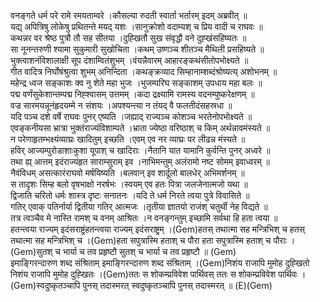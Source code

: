 

  
वनङ्गते धर्म परे रामे रमयताम्वरे ।कौसल्या रुदती स्वार्ता भर्तारम् इदम् अब्रवीत्  ॥   
यद्य् अपित्रिषु लोकेषु प्रथितन्ते मयद् यशः ।सानुक्रोशो वदाम्यश् च प्रिय वादी च राघवः  ॥   
कथन्नर वर श्रेष्ठ पुत्रौ तौ सह सीतया ।दुह्खितौ सुख संवृद्धौ वने दुह्खंसहिष्यतः  ॥   
सा नूनन्तरुणी श्यामा सुकुमारी सुखोचिता ।कथम् उष्णञ्च शीतञ्च मैथिली प्रसहिष्यते  ॥   
भुक्त्वाशनंविशालाक्षी सूप दंशाम्वितंशुभम् ।वंयन्नैवारम् आहारङ्कथंसीतोपभोक्ष्यते  ॥   
गीत वादित्र निर्घोषंश्रुत्वा शुभम् अनिन्दिता ।कथङ्क्रव्याद सिम्हानाम्शब्दंश्रोष्यत्य् अशोभनम्  ॥   
महेन्द्र ध्वज सङ्काशः क्व नु शेते महा भुजः ।भुजम्परिघ सङ्काशम् उपधाय महा बलः  ॥   
पद्म वर्णंसुकेशान्तम्पद्म निह्श्वासम् उत्तमम् ।कदा द्रक्ष्यामि रामस्य वदनम्पुष्करेक्षणम्  ॥   
वज्र सारमयन्नूनंहृदयम्मे न संशयः ।अपश्यन्त्या न तंयद् वै फलतीदंसहस्रधा  ॥   
यदि पञ्च दशे वर्षे राघवः पुनर् एष्यति ।जह्याद् राज्यञ्च कोशञ्च भरतेनोपभोक्ष्यते  ॥   
एवङ्कनीयसा भ्रात्रा भुक्तंराज्यंविशाम्पते ।भ्राता ज्येष्ठा वरिष्ठाश् च किम् अर्थन्नावमंस्यते  ॥   
न परेणाहृतम्भक्ष्यंव्याघ्रः खादितुम् इच्छति ।एवम् एव नर व्याघ्रः पर लीढन्न मंस्यते  ॥   
हविर् आज्यम्पुरोडाशाःकुशा यूपाश् च खादिराः ।नैतानि यात यामानि कुर्वन्ति पुनर् अध्वरे  ॥   
तथा ह्य् आत्तम् इदंराज्यंहृत साराम्सुराम् इव ।नाभिमन्तुम् अलंरामो नष्ट सोमम् इवाध्वरम्  ॥   
नैवंविधम् असत्कारंराघवो मर्षयिष्यति ।बलवान् इव शार्दूलो बालधेर् अभिमर्शनम्  ॥   
स तादृशः सिम्ह बलो वृषभाक्षो नरर्षभः ।स्वयम् एव हतः पित्रा जलजेनात्मजो यथा  ॥   
द्विजाति चरितो धर्मः शास्त्र दृष्टः सनातनः ।यदि ते धर्म निरते त्वया पुत्रे विवासिते  ॥   
गतिर् एवाक् पतिर्नार्या द्वितीया गतिर् आत्मजः ।तृतीया ज्ञातयो राजंश् चतुर्थी नेह विद्यते  ॥   
तत्र त्वञ्चैव मे नास्ति रामश् च वनम् आश्रितः ।न वनङ्गन्तुम् इच्छामि सर्वथा हि हता त्वया  ॥   
हतन्त्वया राज्यम् इदंसराष्ट्रंहतन्त्वया राज्यम् इदंसराष्ट्रम् ।(Gem)हतस् तथात्मा सह मन्त्रिभिश् च हतस् तथात्मा सह मन्त्रिभिश् च ।(Gem)हता सपुत्रास्मि हताश् च पौरा हता सपुत्रास्मि हताश् च पौराः ।(Gem)सुतश् च भार्या च तव प्रहृष्टौ सुतश् च भार्या च तव प्रहृष्टौ  ॥ (Gem)  
इमाङ्गिरन्दारुण शब्द संश्रिताम् इमाङ्गिरन्दारुण शब्द संश्रिताम् ।(Gem)निशंय राजापि मुमोह दुह्खितो निशंय राजापि मुमोह दुह्खितः ।(Gem)ततः स शोकम्प्रविवेश पार्थिवस् ततः स शोकम्प्रविवेश पार्थिवः ।(Gem)स्वदुष्कृतञ्चापि पुनस् तदास्मरत् स्वदुष्कृतञ्चापि पुनस् तदास्मरत्  ॥ (E)(Gem)  
